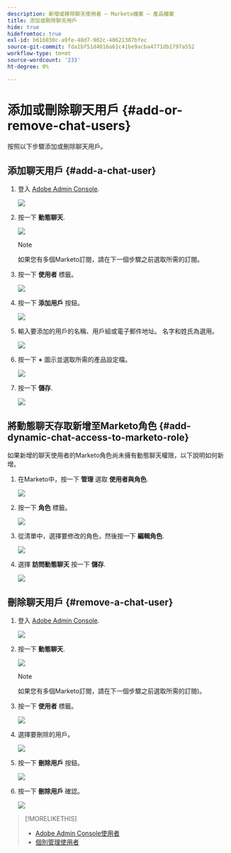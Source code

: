```yaml
---
description: 新增或移除聊天使用者 — Marketo檔案 — 產品檔案
title: 添加或刪除聊天用戶
hide: true
hidefromtoc: true
exl-id: b616030c-a9fe-48d7-902c-40621307bfec
source-git-commit: fda1bf51d4016a61c41be9acba4771db1797a552
workflow-type: tm+mt
source-wordcount: '233'
ht-degree: 0%

---
```


# 添加或刪除聊天用戶 {#add-or-remove-chat-users}

按照以下步驟添加或刪除聊天用戶。

## 添加聊天用戶 {#add-a-chat-user}

1. 登入 [Adobe Admin Console](https://adminconsole.adobe.com/).

   ![](assets/add-or-remove-chat-users-1.png)

1. 按一下 **動態聊天**.

   ![](assets/add-or-remove-chat-users-2.png)

   >[!NOTE]
   >
   >如果您有多個Marketo訂閱，請在下一個步驟之前選取所需的訂閱。

1. 按一下 **使用者** 標籤。

   ![](assets/add-or-remove-chat-users-3.png)

1. 按一下 **添加用戶** 按鈕。

   ![](assets/add-or-remove-chat-users-4.png)

1. 輸入要添加的用戶的名稱、用戶組或電子郵件地址。 名字和姓氏為選用。

   ![](assets/add-or-remove-chat-users-5.png)

1. 按一下 **+** 圖示並選取所需的產品設定檔。

   ![](assets/add-or-remove-chat-users-6.png)

1. 按一下 **儲存**.

   ![](assets/add-or-remove-chat-users-7.png)

## 將動態聊天存取新增至Marketo角色 {#add-dynamic-chat-access-to-marketo-role}

如果新增的聊天使用者的Marketo角色尚未擁有動態聊天權限，以下說明如何新增。

1. 在Marketo中，按一下 **管理** 選取 **使用者與角色**.

   ![](assets/add-or-remove-chat-users-8.png)

1. 按一下 **角色** 標籤。

   ![](assets/add-or-remove-chat-users-9.png)

1. 從清單中，選擇要修改的角色，然後按一下 **編輯角色**.

   ![](assets/add-or-remove-chat-users-10.png)

1. 選擇 **訪問動態聊天** 按一下 **儲存**.

   ![](assets/add-or-remove-chat-users-11.png)

## 刪除聊天用戶 {#remove-a-chat-user}

1. 登入 [Adobe Admin Console](https://adminconsole.adobe.com/).

   ![](assets/add-or-remove-chat-users-12.png)

1. 按一下 **動態聊天**.

   ![](assets/add-or-remove-chat-users-13.png)

   >[!NOTE]
   >
   >如果您有多個Marketo訂閱，請在下一個步驟之前選取所需的訂閱)。

1. 按一下 **使用者** 標籤。

   ![](assets/add-or-remove-chat-users-14.png)

1. 選擇要刪除的用戶。

   ![](assets/add-or-remove-chat-users-15.png)

1. 按一下 **刪除用戶** 按鈕。

   ![](assets/add-or-remove-chat-users-16.png)

1. 按一下 **刪除用戶** 確認。

   ![](assets/add-or-remove-chat-users-17.png)

>[!MORELIKETHIS]
>
>* [Adobe Admin Console使用者](https://helpx.adobe.com/enterprise/using/users.html)
>* [個別管理使用者](https://helpx.adobe.com/enterprise/using/manage-users-individually.html)


